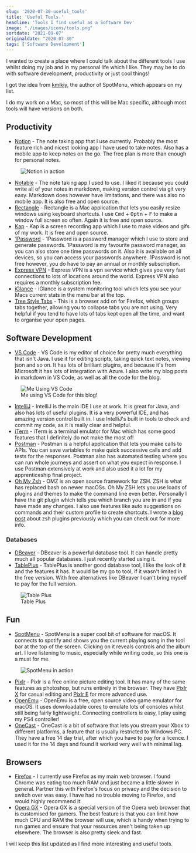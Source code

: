 ```yaml
---
slug: '2020-07-30-useful_tools'
title: 'Useful Tools.'
headline: 'Tools I find useful as a Software Dev'
image: "./images/icons/tools.png"
sortdate: "2021-09-07"
originaldate: "2020-07-30"
tags: ['Software Development']
---
```


I wanted to create a place where I could talk about the different tools I use whilst doing my job and in my personal life which I like. They may be to do with software development, productivity or just cool things!

I got the idea from <a href="https://github.com/kmikiy/awesome-mac" target="_blank">kmikiy</a>, the author of SpotMenu, which appears on my list.

I do my work on a Mac, so most of this will be Mac specific, although most tools will have versions on both.

<h2>Productivity</h2>

- <a href="https://www.notion.so/" target="_blank">Notion</a> - The note taking app that I use currently. Probably the most feature rich and nicest looking app I have used to take notes. Also has a mobile app to keep notes on the go. The free plan is more than enough for personal notes.

<div id="imageDiv">
    <figure>
        <img src="https://joshlearningtocode.files.wordpress.com/2021/08/notion.gif" alt="Notion in action">
    </figure>
</div>

- <a href="https://notable.app/" target="_blank">Notable</a> - The note taking app I used to use. I liked it because you could write all of your notes in markdown, making version control via git very easy. Markdown does however have limitations, and there was also no mobile app. It is also free and open source.
- <a href="https://github.com/rxhanson/Rectangle" target="_blank">Rectangle</a> - Rectangle is a Mac application that lets you easily resize windows using keyboard shortcuts. I use <kbd>Cmd</kbd> + <kbd>Optn</kbd> + <kbd>F</kbd> to make a window full screen so often. Again it is free and open source.
- <a href="https://getkap.co/" target="_blank">Kap</a> - Kap is a screen recording app which I use to make videos and gifs of my work. It is free and open source.
- <a href="https://1password.com/" target="_blank">1Password</a> - 1Password is a password manager which I use to store and generate passwords. 1Password is my favourite password manager, as you can also store one time passwords on it. Also it is available on all devices, so you can access your passwords anywhere. 1Password is not free however, you do have to pay an annual or monthly subscription.
- <a href="https://www.expressvpn.com/" target="_blank">Express VPN</a> - Express VPN is a vpn service which gives you very fast connections to lots of locations around the world. Express VPN also requires a monthly subscription fee.
- <a href="https://github.com/iglance/iGlance" target="_blank">iGlance</a> - iGlance is a system monitoring tool which lets you see your Macs current stats in the menu bar at the top. 
- <a href="https://addons.mozilla.org/en-GB/firefox/addon/tree-style-tab/" target="_blank">Tree Style Tabs</a> - This is a browser add on for Firefox, which groups tabs together, allowing you to collapse tabs you are not using. Very helpful if you tend to have lots of tabs kept open all the time, and want to organise your open pages.

<h2>Software Development</h2>

- <a href="https://code.visualstudio.com/" target="_blank">VS Code</a> - VS Code is my editor of choice for pretty much everything that isn't Java. I use it for editing scripts, taking quick text notes, viewing json and so on. It has lots of brilliant plugins, and because it's from Microsoft it has lots of integration with Azure. I also write my blog posts in markdown in VS Code, as well as all the code for the blog.

<div id="imageDiv">
    <figure>
        <img src="https://joshlearningtocode.files.wordpress.com/2020/08/vscode.png" alt="Me Using VS Code">
        <figcaption>Me using VS Code for this blog!</figcaption>
    </figure>
</div>

- <a href="https://www.jetbrains.com/idea/" target="_target">IntelliJ</a> - IntelliJ is the main IDE I use at work. It is great for Java, and also has lots of useful plugins. It is a very powerful IDE, and has amazing version control built in. I use IntelliJ's built in tools to check and commit my code, as it is really clear and helpful.
- <a href="https://www.iterm2.com/" target="_blank">iTerm</a> - iTerm is a terminal emulator for Mac which has some good features that I definitely do not make the most of!
- <a href="https://www.postman.com/" target="_blank">Postman</a> - Postman is a helpful application that lets you make calls to APIs. You can save variables to make quick successive calls and add tests for the responses. Postman also has automated testing where you can run whole journeys and assert on what you expect in response. I use Postman extensively at work and also used it a lot for my apprenticeship final project.
- <a href="https://github.com/ohmyzsh/ohmyzsh" target="_blank">Oh My Zsh</a> - OMZ is an open source framework for ZSH. ZSH is what has replaced bash on newer macOSs.  Oh My ZSH lets you use loads of plugins and themes to make the command line even better. Personally I have the git plugin which tells you which branch you are in and if you have made any changes. I also use features like auto suggestions on commands and their custom profile to create shortcuts. I wrote a <a href="https://joshlearningto.code.blog/2020/01/21/zsh-plugins/" target="_blank">blog post</a> about zsh plugins previously which you can check out for more info.

<h3>Databases</h3>

- <a href="https://dbeaver.io/" target="_blank">DBeaver</a> - DBeaver is a powerful database tool. It can handle pretty much all popular databases. I just recently started using it.
- <a href="https://tableplus.com/" target="_blank">TablePlus</a> - TablePlus is another good database tool, I like the look of it and the features it has. It would be my go to tool, if it wasn't limited in the free version. With free alternatives like DBeaver I can't bring myself to pay for the full version.

<div id="imageDiv">
    <figure>
        <img src="https://joshlearningtocode.files.wordpress.com/2020/08/tableplus.png" alt="Table Plus">
        <figcaption>Table Plus</figcaption>
    </figure>
</div>



<h2>Fun</h2>

- <a href="https://github.com/kmikiy/SpotMenu" target="_blank">SpotMenu</a> - SpotMenu is a super cool bit of software for macOS. It connects to spotify and shows you the current playing song in the tool bar at the top of the screen. Clicking on it reveals controls and the album art. I love listening to music, especially while writing code, so this one is a must for me. 

<div id="imageDiv">
    <figure>
        <img src="https://joshlearningtocode.files.wordpress.com/2020/07/spotmenu-1.gif" alt="SpotMenu in action">
    </figure>
</div>

- <a href="https://pixlr.com/" target="_blank">Pixlr</a> - Pixlr is a free online picture editing tool. It has many of the same features as photoshop, but runs entirely in the browser. They have <a href="https://pixlr.com/x/" target="_blank">Pixlr X</a> for casual editing and <a href="https://pixlr.com/e/" target="_blank">Pixlr E</a> for more advanced use.
- <a href="https://openemu.org/" target="_blank">OpenEmu</a> - OpenEmu is a free, open source video game emulator for macOS. It uses downloadable cores to emulate lots of consoles whilst still being fairly lightweight. Connecting controllers is easy, I play using my PS4 controller!
- <a href="https://onecast.me" target="_blank">OneCast</a> - OneCast is a bit of software that lets you stream your Xbox to different platforms, a feature that is usually restricted to Windows PC. They have a free 14 day trial, after which you have to pay for a licence. I used it for the 14 days and found it worked very well with minimal lag.

<h2>Browsers</h2>

- <a href="https://www.mozilla.org/en-GB/firefox/new/" target="_blank">Firefox</a> - I currently use Firefox as my main web browser. I found Chrome was eating too much RAM and just became a little slower in general. Partner this with Firefox's focus on privacy and the decision to switch over was easy. I have had no trouble moving to Firefox, and would highly recommend it.
- <a href="https://www.opera.com/gx" target="_blank">Opera GX</a> - Opera GX is a special version of the Opera web browser that is customised for gamers. The best feature is that you can limit how much CPU and RAM the browser will use, which is handy when trying to run games and ensure that your resources aren't being taken up elsewhere. The browser is also pretty sleek and fast.


I will keep this list updated as I find more interesting and useful tools.